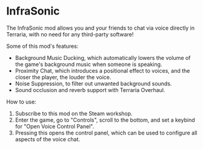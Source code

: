 ﻿# InfraSonic

The InfraSonic mod allows you and your friends to chat via voice directly in Terraria, with no need for any third-party software!

Some of this mod's features:
- Background Music Ducking, which automatically lowers the volume of the game's background music when someone is speaking.
- Proximity Chat, which introduces a positional effect to voices, and the closer the player, the louder the voice.
- Noise Suppression, to filter out unwanted background sounds.
- Sound occlusion and reverb support with Terraria Overhaul.

How to use:
1. Subscribe to this mod on the Steam workshop.
2. Enter the game, go to "Controls", scroll to the bottom, and set a keybind for "Open Voice Control Panel".
3. Pressing this opens the control panel, which can be used to configure all aspects of the voice chat.
